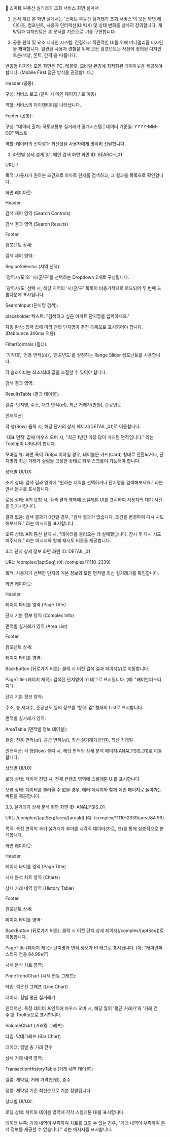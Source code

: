 🏡 스마트 부동산 실거래가 조회 서비스 화면 설계서

1. 문서 개요
본 화면 설계서는 '스마트 부동산 실거래가 조회 서비스'의 모든 화면 레이아웃, 컴포넌트, 사용자 인터랙션(UI/UX) 및 상태 변화를 상세히 정의합니다. 개발팀과 디자인팀은 본 문서를 기준으로 UI를 구현합니다.

2. 공통 원칙 및 요소
디자인 시스템: 간결하고 직관적인 UI를 위해 미니멀리즘 디자인을 채택합니다. 일관된 사용자 경험을 위해 모든 컴포넌트는 사전에 정의된 디자인 토큰(색상, 폰트, 간격)을 따릅니다.

반응형 디자인: 모든 화면은 PC, 태블릿, 모바일 환경에 최적화된 레이아웃을 제공해야 합니다. (Mobile First 접근 방식을 권장합니다.)

Header (공통):

구성: 서비스 로고 (클릭 시 메인 페이지 / 로 이동)

역할: 서비스의 아이덴티티를 나타냅니다.

Footer (공통):

구성: "데이터 출처: 국토교통부 실거래가 공개시스템 | 데이터 기준일: YYYY-MM-DD" 텍스트

역할: 데이터의 신뢰성과 최신성을 사용자에게 명확히 전달합니다.

3. 화면별 상세 설계
3.1. 메인 검색 화면
화면 ID: SEARCH_01

URL: /

목적: 사용자가 원하는 조건으로 아파트 단지를 검색하고, 그 결과를 목록으로 확인합니다.

화면 레이아웃:

Header

검색 제어 영역 (Search Controls)

검색 결과 영역 (Search Results)

Footer

컴포넌트 상세:

검색 제어 영역:

RegionSelector (지역 선택):

'광역시/도'와 '시/군/구'를 선택하는 Dropdown 2개로 구성됩니다.

'광역시/도' 선택 시, 해당 지역의 '시/군/구' 목록이 비동기적으로 로드되어 두 번째 드롭다운에 표시됩니다.

SearchInput (단지명 검색):

placeholder 텍스트: "검색하고 싶은 아파트 단지명을 입력하세요."

자동 완성: 입력 값에 따라 관련 단지명이 추천 목록으로 표시되어야 합니다. (Debounce 300ms 적용)

FilterControls (필터):

'가격대', '전용 면적(㎡)', '준공년도'를 설정하는 Range Slider 컴포넌트를 사용합니다.

각 슬라이더는 최소/최대 값을 조절할 수 있어야 합니다.

검색 결과 영역:

ResultsTable (결과 테이블):

컬럼: 단지명, 주소, 대표 면적(㎡), 최근 거래가(만원), 준공년도

인터랙션:

각 행(Row) 클릭 시, 해당 단지의 상세 페이지(DETAIL_01)로 이동합니다.

'대표 면적' 값에 마우스 오버 시, "최근 1년간 가장 많이 거래된 면적입니다." 라는 Tooltip이 나타나야 합니다.

모바일 뷰: 화면 폭이 768px 이하일 경우, 테이블은 카드(Card) 형태로 전환되거나, 단지명과 최근 거래가 컬럼을 고정한 상태로 좌우 스크롤이 가능해야 합니다.

상태별 UI/UX:

초기 상태: 검색 결과 영역에 "원하는 지역을 선택하거나 단지명을 검색해보세요." 라는 안내 문구를 표시합니다.

로딩 상태: API 요청 시, 검색 결과 영역에 스켈레톤 UI를 표시하여 사용자의 대기 시간을 인지시킵니다.

결과 없음: 검색 결과가 0건일 경우, "검색 결과가 없습니다. 조건을 변경하여 다시 시도해보세요." 라는 메시지를 표시합니다.

오류 상태: API 통신 실패 시, "데이터를 불러오는 데 실패했습니다. 잠시 후 다시 시도해주세요." 라는 메시지와 함께 재시도 버튼을 제공합니다.

3.2. 단지 상세 정보 화면
화면 ID: DETAIL_01

URL: /complex/[aptSeq] (예: /complex/11110-2339)

목적: 사용자가 선택한 단지의 기본 정보와 모든 면적별 최신 실거래가를 확인합니다.

화면 레이아웃:

Header

페이지 타이틀 영역 (Page Title)

단지 기본 정보 영역 (Complex Info)

면적별 실거래가 영역 (Area List)

Footer

컴포넌트 상세:

페이지 타이틀 영역:

BackButton (뒤로가기 버튼): 클릭 시 이전 검색 결과 페이지(/)로 이동합니다.

PageTitle (페이지 제목): 검색된 단지명이 h1 태그로 표시됩니다. (예: "래미안퍼스티지")

단지 기본 정보 영역:

주소, 총 세대수, 준공년도 등의 정보를 '항목: 값' 형태의 List로 표시합니다.

면적별 실거래가 영역:

AreaTable (면적별 정보 테이블):

컬럼: 전용 면적(㎡), 공급 면적(㎡), 최신 실거래가(만원), 최신 거래일

인터랙션: 각 행(Row) 클릭 시, 해당 면적의 상세 분석 페이지(ANALYSIS_01)로 이동합니다.

상태별 UI/UX:

로딩 상태: 페이지 진입 시, 전체 컨텐츠 영역에 스켈레톤 UI를 표시합니다.

오류 상태: 데이터를 불러올 수 없을 경우, 에러 메시지와 함께 메인 페이지로 돌아가는 버튼을 제공합니다.

3.3. 실거래가 상세 분석 화면
화면 ID: ANALYSIS_01

URL: /complex/[aptSeq]/area/[areaId] (예: /complex/11110-2339/area/84.99)

목적: 특정 면적의 과거 실거래가 추이를 시각적 데이터(차트, 표)를 통해 심층적으로 분석합니다.

화면 레이아웃:

Header

페이지 타이틀 영역 (Page Title)

시세 분석 차트 영역 (Charts)

상세 거래 내역 영역 (History Table)

Footer

컴포넌트 상세:

페이지 타이틀 영역:

BackButton (뒤로가기 버튼): 클릭 시 이전 단지 상세 페이지(/complex/[aptSeq])로 이동합니다.

PageTitle (페이지 제목): 단지명과 면적 정보가 h1 태그로 표시됩니다. (예: "래미안퍼스티지 전용 84.99㎡")

시세 분석 차트 영역:

PriceTrendChart (시세 변동 그래프):

타입: 꺾은선 그래프 (Line Chart)

데이터: 월별 평균 실거래가

인터랙션: 특정 데이터 포인트에 마우스 오버 시, 해당 월의 '평균 거래가'와 '거래 건수'를 Tooltip으로 표시합니다.

VolumeChart (거래량 그래프):

타입: 막대그래프 (Bar Chart)

데이터: 월별 총 거래 건수

상세 거래 내역 영역:

TransactionHistoryTable (거래 내역 테이블):

컬럼: 계약일, 거래 가격(만원), 층수

정렬: 계약일 기준 최신순으로 기본 정렬됩니다.

상태별 UI/UX:

로딩 상태: 차트와 테이블 영역에 각각 스켈레톤 UI를 표시합니다.

데이터 부족: 거래 내역이 부족하여 차트를 그릴 수 없는 경우, "거래 내역이 부족하여 분석 정보를 제공할 수 없습니다." 라는 메시지를 표시합니다.